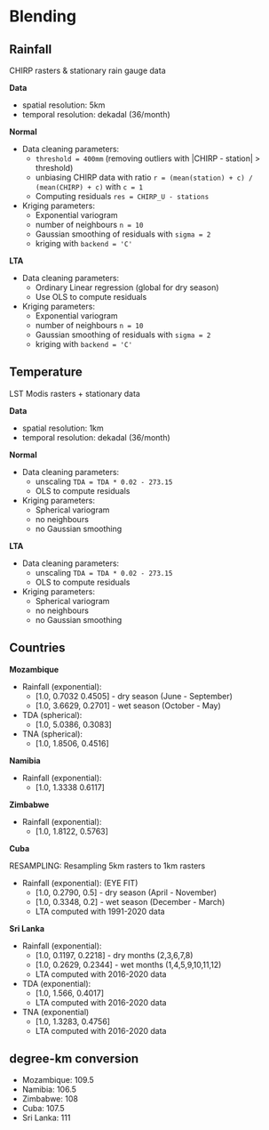 # Blending 

## Rainfall
CHIRP rasters & stationary rain gauge data

**Data**
- spatial resolution: 5km 
- temporal resolution: dekadal (36/month)

**Normal**

- Data cleaning parameters:
  - `threshold = 400mm` (removing outliers with |CHIRP - station| > threshold)
  - unbiasing CHIRP data with ratio `r = (mean(station) + c) / (mean(CHIRP) + c)` with `c = 1`
  - Computing residuals `res = CHIRP_U - stations`
- Kriging parameters:
  - Exponential variogram
  - number of neighbours `n = 10`
  - Gaussian smoothing of residuals with `sigma = 2`
  - kriging with `backend = 'C'`

**LTA**

- Data cleaning parameters:
  - Ordinary Linear regression (global for dry season)
  - Use OLS to compute residuals
- Kriging parameters:
  - Exponential variogram
  - number of neighbours `n = 10`
  - Gaussian smoothing of residuals with `sigma = 2`
  - kriging with `backend = 'C'`



## Temperature
LST Modis rasters + stationary data

**Data**
- spatial resolution: 1km 
- temporal resolution: dekadal (36/month)

**Normal**

- Data cleaning parameters:
  - unscaling `TDA = TDA * 0.02 - 273.15`
  - OLS to compute residuals
- Kriging parameters:
  - Spherical variogram
  - no neighbours
  - no Gaussian smoothing

**LTA**

- Data cleaning parameters:
  - unscaling `TDA = TDA * 0.02 - 273.15`
  - OLS to compute residuals
- Kriging parameters:
  - Spherical variogram
  - no neighbours
  - no Gaussian smoothing


## Countries

**Mozambique**

- Rainfall (exponential): 
  - [1.0, 0.7032	0.4505] - dry season (June - September)
  - [1.0, 3.6629, 0.2701] - wet season (October - May)
- TDA (spherical):
  - [1.0, 5.0386, 0.3083]
- TNA (spherical):
  - [1.0, 1.8506, 0.4516]

**Namibia**

- Rainfall (exponential): 
  - [1.0, 1.3338	0.6117]


**Zimbabwe**

- Rainfall (exponential): 
  - [1.0, 1.8122,	0.5763]

**Cuba**

RESAMPLING: Resampling 5km rasters to 1km rasters
- Rainfall (exponential): (EYE FIT)
  - [1.0, 0.2790, 0.5] - dry season (April - November)
  - [1.0, 0.3348, 0.2] - wet season (December - March)
  - LTA computed with 1991-2020 data

**Sri Lanka**

- Rainfall (exponential): 
  - [1.0, 0.1197, 0.2218] - dry months (2,3,6,7,8)
  - [1.0, 0.2629, 0.2344] - wet months (1,4,5,9,10,11,12)
  - LTA computed with 2016-2020 data
- TDA (exponential): 
  - [1.0, 1.566, 0.4017] 
  - LTA computed with 2016-2020 data
- TNA (exponential)
  - [1.0, 1.3283, 0.4756]
  - LTA computed with 2016-2020 data


## degree-km conversion

- Mozambique: 109.5
- Namibia:    106.5
- Zimbabwe:   108
- Cuba:       107.5
- Sri Lanka:   111



